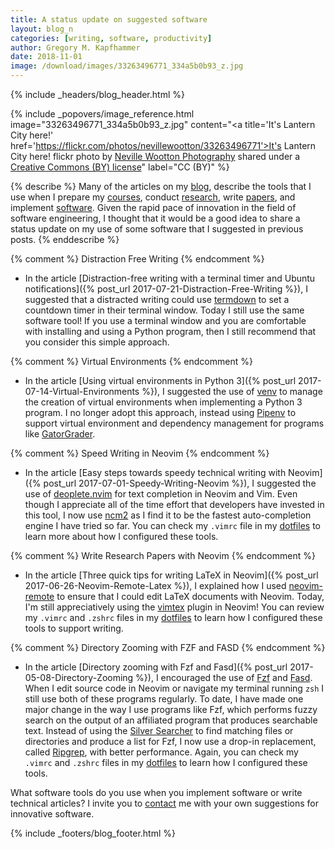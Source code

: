 ```yaml
---
title: A status update on suggested software
layout: blog_n
categories: [writing, software, productivity]
author: Gregory M. Kapfhammer
date: 2018-11-01
image: /download/images/33263496771_334a5b0b93_z.jpg
---
```


{% include _headers/blog_header.html %}

<!-- Include header image -->
{% include _popovers/image_reference.html image="33263496771_334a5b0b93_z.jpg" content="<a title='It's Lantern City here!' href='https://flickr.com/photos/nevillewootton/33263496771'>It's Lantern City here!</a> flickr photo by <a href='https://flickr.com/people/nevillewootton'>Neville Wootton Photography</a> shared under a <a href='https://creativecommons.org/licenses/by/2.0/'>Creative Commons (BY) license</a>" label="CC (BY)" %}

{% describe %}
Many of the articles on my [blog]({{site.baseurl}}blog/), describe the tools
that I use when I prepare my [courses]({{site.baseurl}}teaching/), conduct
[research]({{site.baseurl}}research/), write
[papers]({{site.baseurl}}research/papers/), and implement
[software]({{site.baseurl}}software/). Given the rapid pace of innovation in the
field of software engineering, I thought that it would be a good idea to share a
status update on my use of some software that I suggested in previous posts.
{% enddescribe %}

{% comment %} Distraction Free Writing {% endcomment %}

- In the article [Distraction-free writing with a terminal timer and Ubuntu
notifications]({% post_url 2017-07-21-Distraction-Free-Writing %}), I suggested
that a distracted writing could use
[termdown](https://github.com/trehn/termdown) to set a countdown timer in their
terminal window. Today I still use the same software tool! If you use a terminal
window and you are comfortable with installing and using a Python program, then
I still recommend that you consider this simple approach.

{% comment %} Virtual Environments {% endcomment %}

- In the article [Using virtual environments in Python 3]({% post_url
2017-07-14-Virtual-Environments %}), I suggested the use of
[venv](https://docs.python.org/3/library/venv.html) to manage the creation of
virtual environments when implementing a Python 3 program. I no longer adopt
this approach, instead using [Pipenv](https://github.com/pypa/pipenv) to support
virtual environment and dependency management for programs like
[GatorGrader](https://github.com/GatorEducator/gatorgrader).

{% comment %} Speed Writing in Neovim {% endcomment %}

- In the article [Easy steps towards speedy technical writing with Neovim]({%
post_url 2017-07-01-Speedy-Writing-Neovim %}), I suggested the use of
[deoplete.nvim](https://github.com/Shougo/deoplete.nvim) for text completion in
Neovim and Vim. Even though I appreciate all of the time effort that developers
have invested in this tool, I now use [ncm2](https://github.com/ncm2/ncm2) as I
find it to be the fastest auto-completion engine I have tried so far. You can
check my `.vimrc` file in my [dotfiles](https://github.com/gkapfham/dotfiles) to
learn more about how I configured these tools.

{% comment %} Write Research Papers with Neovim {% endcomment %}

- In the article [Three quick tips for writing LaTeX in Neovim]({% post_url
2017-06-26-Neovim-Remote-Latex %}), I explained how I used
[neovim-remote](https://github.com/mhinz/neovim-remote) to ensure that I could
edit LaTeX documents with Neovim. Today, I'm still appreciatively using the
[vimtex](https://github.com/lervag/vimtex) plugin in Neovim! You can review my
`.vimrc` and `.zshrc` files in my
[dotfiles](https://github.com/gkapfham/dotfiles) to learn how I configured these
tools to support writing.

{% comment %} Directory Zooming with FZF and FASD {% endcomment %}

- In the article [Directory zooming with Fzf and Fasd]({% post_url
2017-05-08-Directory-Zooming %}), I encouraged the use of
[Fzf](https://github.com/junegunn/fzf) and [Fasd](https://github.com/clvv/fasd).
When I edit source code in Neovim or navigate my terminal running `zsh` I still
use both of these programs regularly. To date, I have made one major change in
the way I use programs like Fzf, which performs fuzzy search on the output of an
affiliated program that produces searchable text. Instead of using the [Silver
Searcher](http://www.url.com) to find matching files or directories and produce
a list for Fzf, I now use a drop-in replacement, called
[Ripgrep](https://github.com/BurntSushi/ripgrep), with better performance.
Again, you can check my `.vimrc` and `.zshrc` files in my
[dotfiles](https://github.com/gkapfham/dotfiles) to learn how I configured these
tools.

What software tools do you use when you implement software or write technical
articles? I invite you to [contact]({{site.baseurl}}contact/) me with your own
suggestions for innovative software.

{% include _footers/blog_footer.html %}
